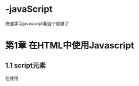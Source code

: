 # -javaScript
快速学习javascript看这个就够了
#  第1章	在HTML中使用Javascript

## 1.1  script元素

在使用<script>元素嵌入JavaScript代码时，只须像下面这样把代码直接放在元素内部即可：

```  javascript
<script>
	function sayHi() {
    	alert("Hi!")
	}    
</script>
```

如果通过<script>元素来包含外部JavaScript文件，那么src属性就是必须的。这个属性的值是一个指向外部JavaScript文件的连接，例如：

``` javascript
<script src="example.js"></script>
```

注意：引入外部文件.js扩展名不是必须的，因为浏览器不会检查JavaScript文件的扩展名。但是服务器通常还需要看扩展名来决定响应哪种MIME类型。如果不适应 .js扩展名，请确保服务器能返回正确的MIME类型。

另外，通过<script>元素的src属性还可以包含来自外部域的JavaScript文件。

 ### 1.1.1  标签位置

按照传统做法，放在html文件的<head>元素中，例如：

``` javascript
<!DOCTYPE html>
<html>
	<head>
    	<script src="example.js"></script>
    </head>
	<body>
        <!-- 这里放内容 -->
    </body>
</html>
```

在<head>元素种引入js文件，会导致页面呈现延迟展示一片空白。为了避免这个问题，现代Web应用程序一般把全部JavaScript引用放在 <body>元素种页面内容的后面，例如：

``` javascript
<!DOCTYPE html>
<html>
	<head>    	
    </head>
	<body>
        <!-- 这里放内容 -->
    	<script src="example.js"></script>
    </body>
</html>
```

这样在解析JavaScript之前，页面内容将完全呈现在浏览器种。

### 1.1.2  延迟脚本

HTML4.0.1为<script>标签定义了defer属性。表明脚本执行时不会影响页面构造。相当于告诉浏览器立即下载，但延迟执行。

```javascript
<!DOCTYPE html>
<html>
	<head>
    	<script src="example.js" defer="defer"></script>
    </head>
	<body>
        <!-- 这里放内容 -->
    </body>
</html>
```

但是延迟脚本不会按一定顺序执行，因此最好只包含一个延迟脚本。

在HTML5规范种，脚本要按照出现的先后顺序执行，因此会忽略defer这一属性。

### 1.1.3  异步脚本

HTML5为<script>元素定义了 async 属性。这个属性告诉浏览器立即下载，但不保证执行先后顺序，所以在使用此属性时要确保不同的脚本之间没有相互依赖。

## 1.2  嵌入代码与外部文件

在HTML中嵌入JavaScript代码虽然没有问题，但是尽可能引入外部文件。有点如下：

- 可维护性：
  - 把所以的JavaScript文件都放在一个文件夹中，维护起来轻松，而且开发人员可在不触及HTML的情况下，集中经理编辑JavaScript代码。
- 可缓存：
  - 浏览器能够根据具体的设置缓存所有外部JavaScript文件。

## 1.3  noscript元素

早期浏览器有的不支持JavaScript，为了平稳退化创造了<noscript>元素，在<noscript>元素中的内容只有在下列情况下才会显示出来：

- 浏览器不支持脚本；
- 浏览器支持脚本，但脚本被禁用；

``` javascript
<html>
    <head>
    </head>
	<body>
    	<noscript>
    		<p>本页面需要浏览器支持（启用）JavaScript。</p>
    	</noscript>
    </body>
</html>
```



#  第2章	基本概念

## 2.1  语法

### 2.1.1  区分大小写

在JavaScript中的一切变量、函数名和操作符都区分大小写。变量名test和Test表示两个不同的变量，函数名不能使用typeof，因为它是一个关键字，但typeOf是一个有效的函数名。

### 2.1.2  标识符

所谓的标识符，就是指变量、函数、属性的名字，或者函数的参数。可按下列规则组合

- 第一个字符必须是一个字母、下划线（_）、或者一个美元符号（$）;
- 其他字符可以是字母、下划线、美元符号或数字。

按照惯例，JavaScript标识符采用驼峰大小写格式，也就是第一个字母小写，剩下的每个单子的首字母大写。

例如：myCar

### 2.1.3  注释

注释包括单行注释和多行注释。单行注释以两个斜杠开头、块级注释以一个斜杠和一个星号开头（/*），以一个星号和一个斜杠（*/）结尾

```javascript
// 单行注释
/*
*多行注释
*
*/
```

### 2.1.4  严格模式

在严格模式下一些不确定行为将得到处理，而且对某些不安全的操作会抛出错误。要在整个脚本中启用严格模式，可在顶部添加如下代码：

``` javascript
"use strict";
```

也可以指定函数在严格模式下执行：

``` javascript
function doSomething() {
    "use strict";
    // 函数体
}
```

### 2.1.5  语句

Javascript语句以分号结尾；如果省略分号，则由解析器确定语句的结尾。

```javascript
var sum = a + b 	//有效不推荐
var diff = a - b;    //有效推荐
```

加上分号也会在某些情况下增进代码的性能，因为这样解析器就不必在花时间推测应该在哪里插入分号了。

可以把多条语句放到一个组合代码块中，即在{}中

```javascript
if (test) {
    test = false;
    alert(test);
}
```



## 2.2  关键字和保留字

JavaScript描述了一组特定用途的关键字，和保留字。这些字不能用做变量或者函数名。

## 2.3  变量 

JavaScript的变量是松散类型的，所谓的松散类型就是可以用来保存任何类型的数据。换句话说就是每个变量仅仅是一个用于保存值的占位符而已。

```javascript
var message;
```

这行代码定义了一个名为message的变量，该变量可以保存任何值，为经过初始化的会保存一个特殊的值undefined。

```javascript
var message = "hi";
message = 100; //有效 不推荐
```

上面的代码提现了一个变量可以保存为不同的数据类型，但是不推荐。

用var操作符定义的变量会成为定义该变量的作用域中的局部变量。也就是说，如果在函数中使用var定义一个变量，那么这个变量在函数退出后就会被销毁，例如：

```javascript
function test() {
    var message = "hi"; // 局部变量
}

test();
alert(message); // 错误!
```

如果不用var定义变量，将会被保存为全局变量，例如：

```javascript
function test() {
    message = "hi";  // 全局变量  不推荐
}
test();
alert(message);  // "hi"
```

可以用一条语句定义多个变量，用逗号分隔

```javascript
var message = 'hi',
    found = false,
    age =  =29;
```



## 2.4  数据类型

JavaScript有5中简单数据类型，也称基本数据类型：

- Undefined
- Null
- Boolean
- Number
- String

还有一种复杂数据类型：

- Object

### 2.4.1  typeof 操作符

typeof 是用来检测变量的数据类型，可能返回下列某个字符串：

- undefined——如果这个值未定义；
- boolean——如果这个值是布尔值；
- string——如果这个值是字符串；
- number——如果这个值是数值；
- object——如果中国值是对象或者null；
- function——如果中国值是函数；

例如：

```javascript
var message = "some string";
alert(typeof message); // 'string'
```

### 2.4.2  undefined类型

```javascript
var message;
alert(message == undefined); // true;
```

```javascript
var message = undefined;
alert(message == undefined); //true;
alert(typeof message); // undefined;
```

### 2.4.3  null类型

null值表示一个空对象指针

```javascript
var car = null;
alert(typeof car); // "object"
```

注意null和undefined用（==）操作符比较会返回true

```javascript
alert(null == undefined); // true
```

### 2.4.4  boolean类型

| 数据类型  | 转换为true的值 | 转换为false的值 |
| --------- | -------------- | --------------- |
| Boolean   | true           | false           |
| String    | 任何非空字符串 | “"(空字符串)    |
| Number    | 任何非0数字值  | 0和NaN          |
| Object    | 任何对象       | null            |
| Undefined |                | undefined       |

### 2.4.5  Number类型

 ```javascript
var intNum = 55;  // 10进制整数
var num1 = 070;   // 8进制的56
var num2 = 079;   // 无效的8进制——解析为79
var num3 = 08;    // 无效的8进制——解析为8

var num4 = 0xA;   // 16进制的10
var num5 = 0x1f;  // 16进制的31
 ```

 #### 1.浮点数值

所谓的浮点数值，就是该数值中包含一个小数点，并且小数点后面必须至少有一位数字，小数点前可以没有数值，但是不推荐。

```javascript
var floatNum1 = 1.1;
var floatNum2 = 0.1;
var floatNum3 = .1;  // 有效但不推荐
```

``` javascript
var floatNum1 = 1.;		  // 小数点后没有数字——解析为1
var floatNum2 = 10.0;	  // 整数——解析为10
var floatNum = 3.125e7;   // 等于31250000
```

浮点数的最高精度是17位小数，但在进行算数计算时其精确度远远不如整数。例如，0.1加0.2的结果不是0.3，而是0.30000000000000004。

````javascript
if(a + b == 0.3){	// 不要这样做 
    alert("You got 0.3")
}
````

#### 2.数值范围

JavaScript最小的数值保存在Number.MIN_VALUE中，这个值时5e-324.最大值保存在Number.MAX_VALUE中。如果计算结果超过数值范围，那么这个值将自动转换位Infinity值。如果时负的将转换位-Infinity。

判断是不是在数值范围内可用isFinite();

```javascript
var result = Number.MAX_VALUE + Number.MAX_VALUE;
alert(isFinite(result)); // false;
```

#### 3.NaN

NaN,即非数值，用于表示一个本来要返回数值的操作数未返回数值的情况。

NaN有两个特点

- 任何涉及NaN的操作都会返回NaN
- NaN与任何值都不相等，包括NaN本身。

``` javascript
alert(NaN == NaN);  // false;
```

#### 4.数值转换

有3个函数可以把非数值转换位数值：Number(),parseInt(),parseFloat().

Number()转换规则

- 如果时Boolean，true和false分别转换为1和0；
- 如果时数字，只是简单第传入和返回
- 如果是null，返回0；
- 如果是undefined，返回NaN
- 如果时字符串遵循下列规则：
  - 如果字符串中只包含数字，则将其转换为十进制数值。
  - 如果字符串中包含有效的浮点格式，则转换为浮点数值
  - 如果字符串中包含有效的十六进制格式，则将其转换为相同大小的十进制整数值
  - 如果字符串是空的，则将其转换为0；
  - 如果字符串中包含除上述格式之外的字符，则将其转换为NaN
- 如果是对象，则调用对象的valueOf（）方法，然后依照前面的规则转换返回值，如果转换的结果是NaN，则调用对象的toString（）方法，然后在按照规则进行转换。

parseInt()

- 他会忽略字符串前的空格，直至找到第一个非空格字符。
- 如果第一个字符不是数字字符或者负号，返回NaN
- 空字符串返回NaN
- 如果第一个字符是数字，会解析到第一个不是数字的字符位置，小数点不是有效数字字符

```javascript
var num1 = parseInt("1234blue");  // 1234
var num2 = parseInt("");          // NaN
var num3 = parseInt("0xA");       // 10(十六进制)
var num4 = parseInt(22.5)         // 22
var num5 = parseInt("070");       // 56(八进制)
var num6 = parseInt("70");        // 70(十进制)
var num7 = parseInt("0xf");       // 15(十六进制)
```

注意：在es6中parseInt不具备解析八进制的能力

```javascript
var num = parseInt("070")
alert(num)   // 70  在es6中
```

为消除上述问题parseInt接受第二个参数

```javascript
var num1 = parseInt("AF",16);   // 175
var num2 = parseInt("10",2);    // 2
var num3 = parseInt('10',8);    // 8
var num4 = parseInt('10',16);   // 16
```

parseFloat()

- 从第一个字符开始直到遇到无效的字符为止。
- 第一个小数点有效，第二个无效。
- 只解析十进制，所以没有第二个参数。

### 2.4.6  String类型

字符串可以由单引号或双引号表示

#### 字符字面量

| 字面量 | 含义                              |
| ------ | --------------------------------- |
| \n     | 换行                              |
| \t     | 制表                              |
| \b     | 退格                              |
| \r     | 回车                              |
| \f     | 进纸                              |
| \\  \  | 斜杠                              |
| \ '    | 单引号                            |
| \ "    | 双引号                            |
| \xnn   | 以十六进制nn表示一个字符          |
| \unnnn | 以十六进制nnnn表示一个Unicode字符 |

#### 字符串特点

字符串一旦创建，他的值就不能改变。要改变某个变量保存的字符串，首先要销毁原来的字符串，然后在用另一个包含新值的字符串填充该变量。

```javascript
var lang = "Java";
lang = lang + "Script";
```

#### 转换为字符串

```javascript
var age = 11;
var ageAsString = age.toString();   // "11"
var found = true;
var foundAsString = found.toString(); // "true"
```

数值、布尔值、对象和字符串都有toString()方法，但null和undefined没有这个方法。数值调用该方法时可以传一个参数输出数值的基数。

```javascript
var num = 10;
alert(num.toString());   // "10"
alert(num.toString(2));  // "1010"
alert(num.toString(8));  // "12"
alert(num.toString(10)); // "10"
alert(num.toString(16)); // "16"
```

在不知道转换的值是不是null和undefined的情况下，可以用String（）,这个函数可以将审核类型转换为字符串。

- 如果值由toString()方法，则调用该方法并返回值
- 如果时null，返回"null"
- 如果时undefined，返回"undefined"

### 2.4.7  Object 类型

```javascript
var o = new Object();   // 创建新对象
var o1 = new Object;    // 有效不推荐
```

Object的每个实例都具有下列属性和方法

- constructor:保存着用于创建当前对象的函数，即构造函数
- hasOwnProperty(propertyName)：用于检查给定的属性在当前的实例中是否存在，其中参数必须以字符串的形式指定。
- isPrototypeOf(object):用于检查传入的对象是否是当前对象的原型
- propertyIsEnumerable(propertyName):用于检测给定的属性是否可以枚举。
- toLocalString():返回对象的字符串表示
- toString():返回对象的字符串表示
- valueOf():返回对象的字符串，通常与toString()方法返回的值相同

## 2.5  操作符

### 2.5.1  一元操作符

只能操作一个值的操作符叫一元操作符

#### 递增和递减操作符

```javascript
var age = 29;
alert(++age);   // 30
alert(age++);   // 30
alert(age);     // 31
```

```javascript
var age = 29;
alert(--age);  // 28
alert(age--);  // 28
alert(age):    // 27
```

#### 一元加和减操作符

```javascript
var num = 25;
num = +num    // 25
num = -num    // -25
```

### 2.5.2  位操作符

JavaScript中所以数值都以64位存储，但位操作符不直接操作64位的值，而是先把64位转换位32位的整数，然后执行操作，由于64位的存储格式时透明的，因此整个过程就像只存在于32位整数一样。

32位中，前31位表示值。第32位表示数值的符号：0表示正式，1表示负数。整个表示符号的位叫符号位。

注意：NaN和Infinity进行位操作时，都被当成0来处理

#### 按位非

按位非操作用波浪线（~）表示

```javascript
var num1 = 25;
var num2 = ~num1;
alert(num2);      // -26
```

相当于

```javascript
var num1 = 25;
var num2 = -num1 - 1;
alert(num2);     // 26
```

#### 按位与

按位与的操作符用和字符（&）表示

| 第一个数值的位 | 第二个数值的位 | 结果 |
| -------------- | -------------- | ---- |
| 1              | 1              | 1    |
| 1              | 0              | 0    |
| 0              | 1              | 0    |
| 0              | 0              | 0    |

#### 按位或

按位或操作符用一个竖线符号（|）表示

| 第一个数值的位 | 第二个数值的位 | 结果 |
| -------------- | -------------- | ---- |
| 1              | 1              | 1    |
| 1              | 0              | 1    |
| 0              | 1              | 1    |
| 0              | 0              | 0    |

#### 按位异或

按位异或由一个插入符号（^）表示

| 第一个数值的位 | 第二个数值的位 | 结果 |
| -------------- | -------------- | ---- |
| 1              | 1              | 0    |
| 1              | 0              | 1    |
| 0              | 1              | 1    |
| 0              | 0              | 0    |

#### 左移

左移操作符由两个小于号（<<）表示

```javascript
var oldValue = 2;
var newValue = oldValue<<5;    //2乘以2的5次方
```

### 2.5.3  布尔操作符

#### 逻辑非   

逻辑非操作由一个叹号（!）表示

```javascript
alert(!false);   // true
```

#### 逻辑与

逻辑与由两个和号（&&）表示

| 第一个操作 | 第二个操作 | 结果  |
| ---------- | ---------- | ----- |
| true       | true       | true  |
| true       | false      | false |
| false      | true       | false |
| false      | false      | false |

```javascript
var a = true && 1;
alert(a);    // 1;
```

```javascript
var a = false && 1;
alert(a);    // false
```

#### 逻辑或

逻辑或操作符由两个竖线（||）表示

| 第一个操作 | 第二个操作 | 结果  |
| ---------- | ---------- | ----- |
| true       | true       | true  |
| true       | false      | true  |
| false      | true       | true  |
| false      | false      | false |

```javascript
var found = true;
var result = found || someUndefinedVariable;   // 不会发生错误
alert(result);  //  会执行true
```

```javascript
var found = false;
var result = found || someUndefinedVariable;   // 会发生错误
alert(result);  //  不会执行
```

### 2.5.4  乘性操作符

乘性操作符：乘法、除法和求模

#### 乘法

```javascript
var result = 34*56
```

#### 除法

``` javascript
var result = 66/11
```

#### 求模

```javascript
var result = 26%5
```

- 操作数如果有NaN，则返回NaN
- 如果操作数不是数值，则调用Number（）进行转换

### 2.5.5  加性操作符

加性操作符：加法、减法

#### 加法

```javascript
var result = 1+2
```

- 如果有一个操作数是NaN，结果是NaN
- 如果两个操作数都是字符串，则将第二个操作数与第一个操作数拼接起来
- 如果只有一个操作数是字符串，则将另一个操作数转换为字符串，然后在将两个字符串拼接起来。

#### 减法

```javascript
var result = 2-1
```

- 如果有一个操作数是NaN，则返回NaN

### 2.5.6  关系操作符

关系操作符包括小于（<）,大于（>）, 小于等于（<=），大于等于（>=）

```javascript
var result1 = 5 > 3;     // true
var result2 = 5< 3;      // false
```

- 如果两个操作数都是数值，则执行数值比较。
- 如果两个操作数都是字符串，则比较两个字符串对应的字符编码值。
- 如果一个是数值，则将另一个操作数转换为一个数值，然后进行数值比较。
- 如果一个操作数是对象，则调用这个对象的valueOf（）方法，用得到的结果按照前面的规则执行比较。如果对象没有valueOf（），则调用toString()方法，并用得到的结果按照前面的规则进行比较。
- 如果操作数是布尔值，则先将其转换为数值，然后在执行比较。

### 2.5.7  相等操作符

#### 相等和不等

相等操作符由（==）表示，不等操作符由（!=）表示

在转换不同的数据类型时，相等和不等遵循下列基本规则：

- 如果有一个操作数时布尔值，则在比较相等性之前先将其转换为 数值——false转换为0，而true转换为1；
- 如果第一个操作数是字符串，另一个操作数是数值，在比较相等性之前先将字符串转换为数值。
- 如果第一个操作数是对象，另一个不是，则调用对象的valueOf()方法，用得到的基本类型进行比较。
- null和undefined是相等的。
- 要比较相等性之前，不能将null和undefined转换成其他任何值。
- 如果有一个操作数是NaN，则相等操作符返回false，而不等操作符返回true。如果两个都是NaN，则返回false
- 如果两个操作数都是对象，则比较他们是不是同一个对象。如果两个操作数都指向同一个对象，则相等操作符返回true，否则返回false

#### 全等和不全等

全等由（===）表示，不全等由（!==）表示

```javascript
var result1 = ("55" == 55);    // true
var result2 = ("55" === 55);   // false

var result3 = ("55" != 55);    // false
var result4 = ("55" !== 55);   // true

var result5 = (null === undefined)   // false
```

### 2.5.8  条件操作符

```javascript
var num1 = 2;
var num2 = 3;
var max = (num2>num1)?num2:num1;    // 3
```

### 2.5.9  复制操作符

赋值操作符如下所示：

- 乘/赋值(*=)
- 除/赋值(/=)
- 模/赋值(%=)
- 加/赋值(+=)
- 减/赋值(-=)
- 左移/赋值(<<=)
- 有符号右移/赋值(>>=)

### 2.5.10  逗号操作符

```javascript
var num1 = 1, num2 = 2,num3 = 3;

var num = (5,3,2,6);   // 6
```

逗号操作符可以用于赋值，再用于赋值时逗号操作符总会返回表达式中最后一项。

## 2.6  语句

### 2.6.1  if语句

```javascript
if (i>25) {
    alert("Greater than 25.")
}else if (i<0){
    alert("Less than 0")
}else {
    alert("Between 0 and 25,inclusive")
}
```

### 2.6.2  do-while语句

```javascript
do {
    statement
} while (expression)
```

### 2.6.3  while语句

```javascript
while (expression) {
    statement
}
```

### 2.6.4  for语句

```javascript
for (initialization;expression;post-loop-expression) {
    statement;
}
```

### 2.6.5  for-in语句

```javascript
for(property in expression) {
    statement;
}
```

### 2.6.6  label语句

label：statement

```javascript
start:for (var i=0; i < count;i++) {
    alert(i);
}
```

start标签将来由break或continue语句引用。加标签的语句一般都要与for语句等循环语句配合使用。

### 2.6.7  break和continue语句

break语句立即退出循环，强制执行循环后面的语句。而continue语句虽然也是立即退出循环，但会退出循环后会从循环的顶部继续执行。

```javascript
var num = 0;
for(var i=1;i<10;i++) {
    if(i%5) {
        break;
    }
    num ++;
}
alert(num);    // 4
```

```javascript
var num = 0;
for (var i = 1;i<10;i++) {
    if(i%5 == 0){
        continue;
    }
}
alert(num)  //  8
```

```javascript
var num = 0;
outermost:for(var i=0;i<10;i++){
    for(var j=0;j<10;j++){
        if(i==5 && j == 5) {
            break outermost;
        }
        num ++;
    }
}

alert(num);   // 55
```

```javascript
var num = 0;
outermost:for(var i=0;i<10;i++){
    for(var j=0;j<10;j++){
        if(i==5 && j == 5) {
            continue outermost;
        }
        num ++;
    }
}

alert(num);   // 55
```

### 2.6.8  with语句

with语句的作用时将代码的作用域设置到一个特定对象中。

```javascript
var qs = location.search.substring(1);
var hostName = location.hostname;
var url = location.href;
```

上面几行代码都包含location对象，如果使用width语句，可以把上面的代码改成如下所示：

```javascript
with(location) {
    var qs = search.substring(1);
    var hostName = hostname;
    var url = href;
}
```

```j
注意：由于大量使用with语句会导致性能下降，同时也会给调试代码造成困难，因此在开发大型应用程序时，不建议使用with语句
```

### 2.6.9  switch语句

```javascript
switch(expression) {
    case value:statement
    break;
    case value:statement
    break;
    default:statement
}
```

```j
注意:switch语句在比较值时使用的时全等操作符，因此不会发生类型转换
```

## 2.7  函数

在javaScript中函数使用function关键字来声明，后跟一组参数及函数体

```javascript
function functionName(arg0,arg1,...,argN) {
    statements
}
```

```javascript
function sayHi(name,message) {
    alert("Hello " + name + "," + message)
}

sayHi("XiaoMing","how are you");    // Hello xiaoMing,how are you
```

函数体中有return语句，遇到return后停止并立即退出，因此位于return后的代码永远都不会执行。

### 2.7.1理解参数

javaScript中不介意来多少个参数，也不在乎时什么类型，原因时参数在内部使用一个数组来表示的。在函数体内可以用arguments对象来范围这个参数数组，从而获取传递给函数的每一个函数。

arguments对象只是与数组类似并不是Array的实例，因此可以用方括号访问它的每一个元素，用length属性表示传递进来的个数

```javascript
function functionName(){
    alert("Hello " + arguments[0] + "," + arguments[1]);
}

functionName("XiaoMing","how are you");   // Hello XiaoMing,how are you
```

#  第3章	变量、作用域、内存问题

## 3.1  基本类型和引用类型的值

## 3.2  执行环境及作用域

## 3.3  垃圾收集 

#  第4章	引用类型

## 4.1  Object类型

## 4.2  Array类型

## 4.3  Date类型

## 4.4  RegExp类型

## 4.5  Function类型

## 4.6  基本包装类型

## 4.7  单体内置对象



#  第5章	面向对象的程序设计

## 5.1  理解对象

## 5.2  创建对象

## 5.3  继承



#  第6章	函数表达式

## 6.1  递归

##  6.2  闭包

##  6.3  模仿块级作用域

## 6.4  私有变量



# 第7章	BOM

## 7.1  window对象

## 7.2  location对象

## 7.3  navigator对象

## 7.4  screen对象

## 7.5 history对象



#  第8章	客户端检测

## 8.1  能力检测

## 8.2  怪癖检测

## 8.3  用户代理检测



#  第9章	DOM

## 9.1  节点层次

## 9.2  DOM操作技术



#  第10章	DOM扩展

## 10.1  选择符API

## 10.2  元素遍历

## 10.3  HTML5

## 10.4  专有扩展



# 第11章	DOM2和DOM3

## 11.1  DOM变化

## 11.2  样式

## 11.3  遍历

## 11.4  范围



#  第12章	事件

## 12.1  事件流

## 12.2  事件处理程序

## 12.3  事件对象

## 12.4  事件类型

## 12.5  内存和性能

## 12.6  模拟事件



# 第13章	表单脚本

##  13.1  表单的基础知识

## 13.2  文本框脚本

## 13.3  选择框脚本

## 13.4  表单序列化

## 13.5  富文本编辑



# 第14章	使用Canvas绘图

## 14.1  基本用法

## 14.2  2D上下文

## 14.3  WebGL



# 第15章	HTML5脚本编程

## 15.1  跨文档消息传递

## 15.2  原生拖放

## 15.3  媒体元素

## 15.4  历史状态管理



# 第16章	错误处理与调试

## 16.1 浏览器报告的错误

## 16.2  错误处理

## 16.3  调试技术

## 16.4  常见的IE错误



# 第17章	Javascript与XML

## 17.1  浏览器对XML和DOM的支持

## 17.2  浏览器对XPath的支持

## 17.3  浏览器对XSLT的支持



# 第18章	E4X

## 18.1  E4X的类型

## 18.2  一般用法

## 18.3  其他变化



# 第19章	JSON

## 19.1  语法

## 19.2  解析与序列化



# 第20章	Ajax 与 Comet

## 20.1  XMLHttpRequest对象

## 20.2  XMLHttpRepuest 2 级

## 20.3 进度事件

## 20.4  跨域资源共享

## 20.5  其他跨域技术

## 20.6  安全



# 第21章	高级技巧

## 20.1  高级函数

## 20.2  防篡改对象

## 20.3  高级定时器

## 20.4  自定义事件

## 20.5  拖放



# 第22章	离线应用与客户端存储

## 22.1  离线检测

## 22.2  应用缓存

## 22.3  数据存储

 

# 第23章	最佳实践

## 23.1  可维护性

## 23.2  性能

## 23.3  部署



# 第24章	新兴API

## 24.1 request Animation Frame（）

## 24.2  Page Visibility API

## 24.3  Geolocation API

## 24.4  File API

## 24.5 Web计时

## 24.6 Web Workers





